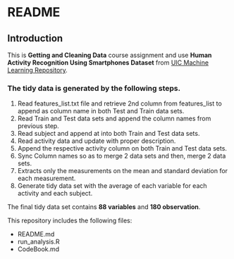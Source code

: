 
# README

## Introduction

This is **Getting and Cleaning Data** course assignment and use **Human Activity Recognition Using Smartphones Dataset** from [UIC Machine Learning Repository](http://archive.ics.uci.edu/ml/datasets/Human+Activity+Recognition+Using+Smartphones).

### The tidy data is generated by the following steps.
1. Read features_list.txt file and retrieve 2nd column from features_list to append as column name in both Test and Train data sets.
2. Read Train and Test data sets and append the column names from previous step.
3. Read subject and append at into both Train and Test data sets.
4. Read activity data and update with proper description.
5. Append the respective activity column on both Train and Test data sets.
6. Sync Column names so as to merge 2 data sets and then, merge 2 data sets.
7. Extracts only the measurements on the mean and standard deviation for each measurement.
8. Generate tidy data set with the average of each variable for each activity and each subject. 

The final tidy data set contains **88 variables** and **180 observation**.

This repository includes the following files:

- README.md
- run_analysis.R
- CodeBook.md

